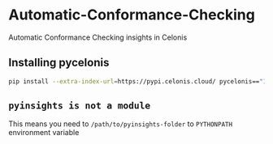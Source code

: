 # Automatic-Conformance-Checking

Automatic Conformance Checking insights in Celonis

## Installing pycelonis

```sh
pip install --extra-index-url=https://pypi.celonis.cloud/ pycelonis=="1.5.3"
```

## `pyinsights is not a module`
This means you need to `/path/to/pyinsights-folder` to `PYTHONPATH` environment variable 